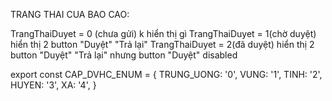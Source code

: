 TRANG THAI CUA BAO CAO:

TrangThaiDuyet = 0 (chưa gửi) k hiển thị gì
TrangThaiDuyet  = 1(chờ duyệt) hiển thị 2 button "Duyệt" "Trả lại"
TrangThaiDuyet  = 2(đã duyệt) hiển thị 2 button "Duyệt" "Trả lại" nhưng button "Duyệt" disabled


export const CAP_DVHC_ENUM = {
    TRUNG_UONG: '0',
    VUNG: '1',
    TINH: '2',
    HUYEN: '3',
    XA: '4',
}